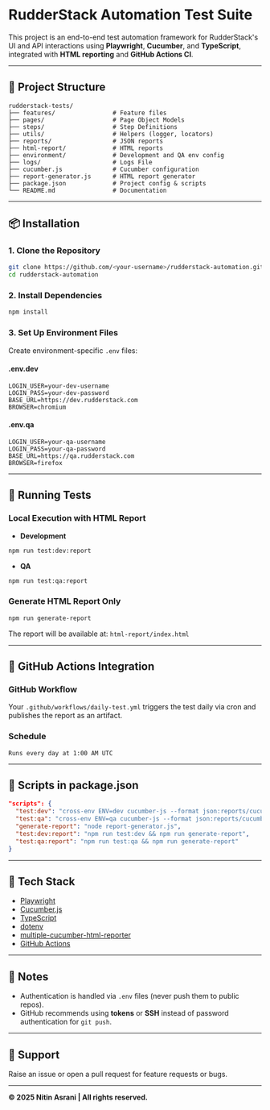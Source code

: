 # RudderStack Automation Test Suite

This project is an end-to-end test automation framework for RudderStack's UI and API interactions using **Playwright**, **Cucumber**, and **TypeScript**, integrated with **HTML reporting** and **GitHub Actions CI**.

---

## 📁 Project Structure

```
rudderstack-tests/
├── features/                # Feature files
├── pages/                   # Page Object Models
├── steps/                   # Step Definitions
├── utils/                   # Helpers (logger, locators)
├── reports/                 # JSON reports
├── html-report/             # HTML reports
├── environment/             # Development and QA env config
├── logs/                    # Logs File
├── cucumber.js              # Cucumber configuration
├── report-generator.js      # HTML report generator
├── package.json             # Project config & scripts
└── README.md                # Documentation
```

---

## 📦 Installation

### 1. Clone the Repository

```bash
git clone https://github.com/<your-username>/rudderstack-automation.git
cd rudderstack-automation
```

### 2. Install Dependencies

```bash
npm install
```

### 3. Set Up Environment Files

Create environment-specific `.env` files:

#### .env.dev

```
LOGIN_USER=your-dev-username
LOGIN_PASS=your-dev-password
BASE_URL=https://dev.rudderstack.com
BROWSER=chromium
```

#### .env.qa

```
LOGIN_USER=your-qa-username
LOGIN_PASS=your-qa-password
BASE_URL=https://qa.rudderstack.com
BROWSER=firefox
```

---

## 🚀 Running Tests

### Local Execution with HTML Report

- **Development**

```bash
npm run test:dev:report
```

- **QA**

```bash
npm run test:qa:report
```

### Generate HTML Report Only

```bash
npm run generate-report
```

The report will be available at: `html-report/index.html`

---

## 🧪 GitHub Actions Integration

### GitHub Workflow

Your `.github/workflows/daily-test.yml` triggers the test daily via cron and publishes the report as an artifact.

### Schedule

```
Runs every day at 1:00 AM UTC
```

---

## 🧾 Scripts in package.json

```json
"scripts": {
  "test:dev": "cross-env ENV=dev cucumber-js --format json:reports/cucumber-report.json",
  "test:qa": "cross-env ENV=qa cucumber-js --format json:reports/cucumber-report.json",
  "generate-report": "node report-generator.js",
  "test:dev:report": "npm run test:dev && npm run generate-report",
  "test:qa:report": "npm run test:qa && npm run generate-report"
}
```

---

## 🧰 Tech Stack

- [Playwright](https://playwright.dev)
- [Cucumber.js](https://github.com/cucumber/cucumber-js)
- [TypeScript](https://www.typescriptlang.org/)
- [dotenv](https://www.npmjs.com/package/dotenv)
- [multiple-cucumber-html-reporter](https://www.npmjs.com/package/multiple-cucumber-html-reporter)
- [GitHub Actions](https://docs.github.com/en/actions)

---

## 📌 Notes

- Authentication is handled via `.env` files (never push them to public repos).
- GitHub recommends using **tokens** or **SSH** instead of password authentication for `git push`.

---

## 🙋 Support

Raise an issue or open a pull request for feature requests or bugs.

---

**© 2025 Nitin Asrani | All rights reserved.**